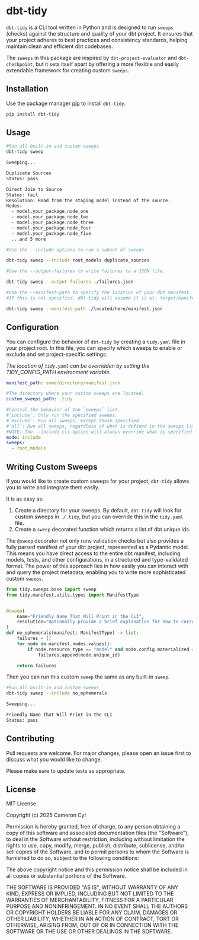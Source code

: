 # dbt-tidy

`dbt-tidy` is a CLI tool written in Python and is designed to run `sweeps` (checks) against the structure and quality of your dbt project. It ensures that your project adheres to best practices and consistency standards, helping maintain clean and efficient dbt codebases.

The `sweeps` in this package are inspired by `dbt-project-evaluator` and `dbt-checkpoint`, but it sets itself apart by offering a more flexible and easily extendable framework for creating custom `sweeps`.

## Installation

Use the package manager [pip](https://pypi.org/project/dbt-tidy/) to install `dbt-tidy`.

```bash
pip install dbt-tidy
```

## Usage

```bash
#Run all built-in and custom sweeps
dbt-tidy sweep

Sweeping...

Duplicate Sources
Status: pass

Direct Join to Source
Status: fail
Resolution: Read from the staging model instead of the source.
Nodes:
  - model.your_package.node_one
  - model.your_package.node_two
  - model.your_package.node_three
  - model.your_package.node_four
  - model.your_package.node_five
  ...and 5 more
```

```bash
#Use the --include options to run a subset of sweeps

dbt-tidy sweep --include root_models duplicate_sources
```

```bash
#Use the --output-failures to write failures to a JSON file.

dbt-tidy sweep --output-failures ./failures.json
```

```bash
#Use the --manifest-path to specify the location of your dbt manifest.
#If this is not specified, dbt-tidy will assume it is at: target/manifest.json

dbt-tidy sweep --manifest-path ./located/here/manifest.json
```

## Configuration
You can configure the behavior of `dbt-tidy` by creating a `tidy.yaml` file in your project root. In this file, you can specify which sweeps to enable or exclude and set project-specific settings.

_The location of `tidy.yaml` can be overridden by setting the TIDY_CONFIG_PATH environment variable._

```yaml
manifest_path: some/directory/manifest.json

#The directory where your custom sweeps are located.
custom_sweeps_path: .tidy

#Control the behavior of the `sweeps` list.
#`include`: Only run the specified sweeps.
#`exclude`: Run all sweeps, except those specified.
#`all`: Run all sweeps, regardless of what is defined in the sweeps list.
#NOTE: The --include cli option will always override what is specified in this file.
mode: include
sweeps:
  - root_models
```

## Writing Custom Sweeps
If you would like to create custom sweeps for your project, `dbt-tidy` allows you to write and integrate them easily.

It is as easy as:
1.	Create a directory for your sweeps. By default, `dbt-tidy` will look for custom sweeps in `./.tidy`, but you can override this in the `tidy.yaml` file.
2.	Create a `sweep` decorated function which returns a list of dbt unique ids.

The `@sweep` decorator not only runs validation checks but also provides a fully parsed manifest of your dbt project, represented as a Pydantic model. This means you have direct access to the entire dbt manifest, including models, tests, and other configurations, in a structured and type-validated format. The power of this approach lies in how easily you can interact with and query the project metadata, enabling you to write more sophisticated custom `sweeps`.

```python
from tidy.sweeps.base import sweep
from tidy.manifest.utils.types import ManifestType


@sweep(
    name="Friendly Name That Will Print in the CLI",
    resolution="Optionally provide a brief explanation for how to correct failures.",
)
def no_ephemerals(manifest: ManifestType) -> list:
    failures = []
    for node in manifest.nodes.values():
        if node.resource_type == "model" and node.config.materialized == "ephemeral":
            failures.append(node.unique_id)

    return failures

```

Then you can run this custom `sweep` the same as any built-in `sweep`.
```bash
#Run all built-in and custom sweeps
dbt-tidy sweep --include no_ephemerals

Sweeping...

Friendly Name That Will Print in the CLI
Status: pass
```

## Contributing

Pull requests are welcome. For major changes, please open an issue first
to discuss what you would like to change.

Please make sure to update tests as appropriate.

## License

MIT License

Copyright (c) 2025 Cameron Cyr

Permission is hereby granted, free of charge, to any person obtaining a copy
of this software and associated documentation files (the "Software"), to deal
in the Software without restriction, including without limitation the rights
to use, copy, modify, merge, publish, distribute, sublicense, and/or sell
copies of the Software, and to permit persons to whom the Software is
furnished to do so, subject to the following conditions:

The above copyright notice and this permission notice shall be included in all
copies or substantial portions of the Software.

THE SOFTWARE IS PROVIDED "AS IS", WITHOUT WARRANTY OF ANY KIND, EXPRESS OR
IMPLIED, INCLUDING BUT NOT LIMITED TO THE WARRANTIES OF MERCHANTABILITY,
FITNESS FOR A PARTICULAR PURPOSE AND NONINFRINGEMENT. IN NO EVENT SHALL THE
AUTHORS OR COPYRIGHT HOLDERS BE LIABLE FOR ANY CLAIM, DAMAGES OR OTHER
LIABILITY, WHETHER IN AN ACTION OF CONTRACT, TORT OR OTHERWISE, ARISING FROM,
OUT OF OR IN CONNECTION WITH THE SOFTWARE OR THE USE OR OTHER DEALINGS IN THE
SOFTWARE.